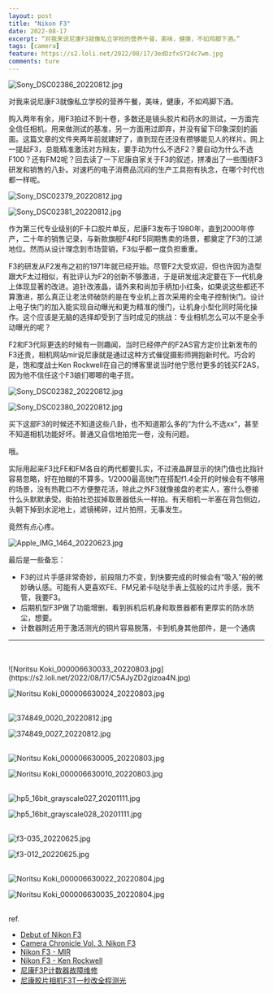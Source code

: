 ```yaml
---
layout: post
title: "Nikon F3"
date: 2022-08-17
excerpt: “对我来说尼康F3就像私立学校的营养午餐，美味，健康，不如鸡脚下酒。”
tags: [camera]
feature: https://s2.loli.net/2022/08/17/3edDzfxSY24c7wm.jpg
comments: ture
---
```


![Sony_DSC02386_20220812.jpg](https://s2.loli.net/2022/08/17/T8dDbpHENkgBUQo.jpg)

对我来说尼康F3就像私立学校的营养午餐，美味，健康，不如鸡脚下酒。

购入两年有余，用F3拍过不到十卷，多数还是镜头胶片和药水的测试，一方面完全信任相机，用来做测试的基准，另一方面用过即弃，并没有留下印象深刻的画面。这篇文章的文件夹两年前就建好了，直到现在还没有攒够能见人的样片。网上一提起F3，总能精准激活对方辩友，要手动为什么不选F2？要自动为什么不选F100？还有FM2呢？回去读了一下尼康自家关于F3的叙述，拼凑出了一些围绕F3研发和销售的八卦。对速朽的电子消费品沉闷的生产工具抱有执念，在哪个时代也都一样呢。

![Sony_DSC02379_20220812.jpg](https://s2.loli.net/2022/08/17/wI5noPJ6db9a7vR.jpg)

![Sony_DSC02381_20220812.jpg](https://s2.loli.net/2022/08/17/ARxOq8LsnoHFD7b.jpg)

作为第三代专业级别的F卡口胶片单反，尼康F3发布于1980年，直到2000年停产，二十年的销售记录，与新款旗舰F4和F5同期售卖的场景，都奠定了F3的江湖地位。然而从设计理念到市场营销，F3似乎都一度负担重重。

F3的研发从F2发布之初的1971年就已经开始。尽管F2大受欢迎，但也许因为造型跟大F太过相似，有批评认为F2的创新不够激进，于是研发组决定要在下一代机身上体现显著的改进。追针改液晶，请外来和尚加手柄加小红条，如果说这些都还不算激进，那么真正让老法师破防的是在专业机上首次采用的全电子控制快门。设计上电子快门的加入能实现自动曝光和更为精准的慢门，让机身小型化同时简化操作。这个应该是无脑的选择却受到了当时成见的挑战：专业相机怎么可以不是全手动曝光的呢？

F2和F3代际更迭的时候有一则趣闻，当时已经停产的F2AS官方定价比新发布的F3还贵，相机网站mir说尼康就是通过这种方式催促摄影师拥抱新时代。巧合的是，饱和度战士Ken Rockwell在自己的博客里说当时他宁愿付更多的钱买F2AS，因为他不信任这个F3娘们唧唧的电子货。

![Sony_DSC02382_20220812.jpg](https://s2.loli.net/2022/08/17/6nbG3TIXDa2y4dj.jpg)

![Sony_DSC02380_20220812.jpg](https://s2.loli.net/2022/08/17/bu7qStPoeIFOVHE.jpg)

买下这部F3的时候还不知道这些八卦，也不知道那么多的“为什么不选xx“，甚至不知道相机功能好坏。普通又自信地拍完一卷，没有问题。

哦。

实际用起来F3比FE和FM各自的两代都要扎实，不过液晶屏显示的快门值也比指针容易忽略，好在拍糊的不算多。1/2000最高快门在搭配f1.4全开的时候会有不够用的场景，没有热靴口不方便整花活，除此之外F3就像接盘的老实人，塞什么卷接什么头默默承受。街拍社恐拔掉取景器低头一样拍。有天相机一半塞在背包侧边，头朝下掉到水泥地上，滤镜稀碎，过片拍照，无事发生。

竟然有点心疼。

![Apple_IMG_1464_20220623.jpg](https://s2.loli.net/2022/08/17/SvO1suj3z9edMZC.jpg)

最后是一些备忘：

- F3的过片手感非常奇妙，前段阻力不变，到快要完成的时候会有“吸入”般的微妙确认感。可能有人更喜欢FE、FM兄弟卡哒哒手表上弦般的过片手感，我不管，我要F3。
- 后期机型F3P做了功能增删，看到拆机后机身和取景器都有更厚实的防水防尘，想要。
- 计数器附近用于激活测光的铜片容易脱落，卡到机身其他部件，是一个通病


---

<br>
<br>
![Noritsu Koki_000006630033_20220803.jpg](https://s2.loli.net/2022/08/17/C5AJyZD2gizoa4N.jpg)

![Noritsu Koki_000006630024_20220803.jpg](https://s2.loli.net/2022/08/17/EbXFWmHDMSRA2Cf.jpg)
<br>
<br>

![374849_0020_20220812.jpg](https://s2.loli.net/2022/08/17/qchnCIwbDeBtOKV.jpg)

![374849_0027_20220812.jpg](https://s2.loli.net/2022/08/17/djfi4Akt9OLnMNV.jpg)
<br>
<br>

![Noritsu Koki_000006630005_20220803.jpg](https://s2.loli.net/2022/08/17/4s6uShV8v1YM3Xq.jpg)

![Noritsu Koki_000006630010_20220803.jpg](https://s2.loli.net/2022/08/17/PO9MKNxmraFAqb7.jpg)
<br>
<br>

![hp5_16bit_grayscale027_20201111.jpg](https://s2.loli.net/2022/08/17/YXxOozvpFtqMmau.jpg)

![hp5_16bit_grayscale028_20201111.jpg](https://s2.loli.net/2022/08/17/5yrVGuS3IJReYkK.jpg)
<br>
<br>

![f3-035_20220625.jpg](https://s2.loli.net/2022/08/17/E3vHYIapFB1A6Zx.jpg)

![f3-012_20220625.jpg](https://s2.loli.net/2022/08/17/9KqLbCz6fmop1Qs.jpg)
<br>
<br>

![Noritsu Koki_000006630022_20220804.jpg](https://s2.loli.net/2022/08/17/jle7QZHa4BOmWpi.jpg)

![Noritsu Koki_000006630035_20220804.jpg](https://s2.loli.net/2022/08/17/1mAQkFKezPLvhMN.jpg)
<br>
<br>

ref.

- [Debut of Nikon F3](https://imaging.nikon.com/history/chronicle/history-f3/)
- [Camera Chronicle Vol. 3. Nikon F3](https://imaging.nikon.com/history/chronicle/rhnc03f3-e/index.htm)
- [Nikon F3 - MIR](http://www.mir.com.my/rb/photography/hardwares/classics/nikonf3ver2/)
- [Nikon F3 - Ken Rockwell](https://www.kenrockwell.com/nikon/f3.htm)
- [尼康F3P计数器故障维修](https://www.youtube.com/watch?v=DUdVN9fZoJU)
- [尼康胶片相机F3T一秒改全程测光](https://www.youtube.com/watch?v=55DzBkSKcMY)